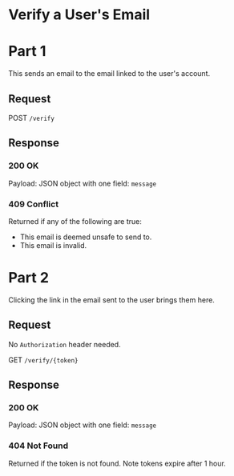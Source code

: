# Verify a User's Email

# Part 1
This sends an email to the email linked to the user's account.

## Request
POST `/verify`

## Response
### 200 OK
Payload: JSON object with one field: `message`

### 409 Conflict
Returned if any of the following are true:
* This email is deemed unsafe to send to.
* This email is invalid.

# Part 2
Clicking the link in the email sent to the user brings them here.

## Request
No `Authorization` header needed.

GET `/verify/{token}`

## Response
### 200 OK
Payload: JSON object with one field: `message`

### 404 Not Found
Returned if the token is not found. Note tokens expire after 1 hour.
